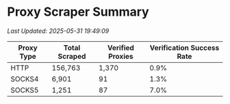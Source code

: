 # Proxy Scraper Summary

_Last Updated: 2025-05-31 19:49:09_

| Proxy Type | Total Scraped | Verified Proxies | Verification Success Rate |
|------------|--------------|------------------|--------------------------|
| HTTP | 156,763 | 1,370 | 0.9% |
| SOCKS4 | 6,901 | 91 | 1.3% |
| SOCKS5 | 1,251 | 87 | 7.0% |
